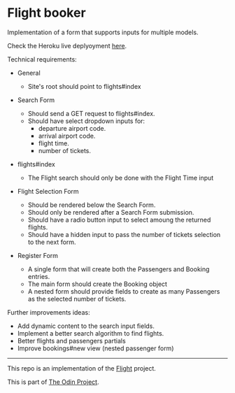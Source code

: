 # Flight booker

Implementation of a form that supports inputs for multiple models.

Check the Heroku live deplyoyment [here](https://morning-earth-52964.herokuapp.com/).

Technical requirements:

- General
  - Site's root should point to flights#index

- Search Form
  - Should send a GET request to flights#index.
  - Should have select dropdown inputs for:
    - departure  airport code.
    - arrival airport code.
    - flight time.
    - number of tickets.

- flights#index
  - The Flight search should only be done with the Flight Time input

- Flight Selection Form
  - Should be rendered below the Search Form.
  - Should only be rendered after a Search Form submission.
  - Should have a radio button input to select amoung the returned flights.
  - Should have a hidden input to pass the number of tickets selection to the next form.

- Register Form
  - A single form that will create both the Passengers and Booking entries.
  - The main form should create the Booking object
  - A nested form should provide fields to create as many Passengers as the selected number of tickets.

Further improvements ideas:
  - Add dynamic content to the search input fields.
  - Implement a better search algorithm to find flights.
  - Better flights and passengers partials
  - Improve bookings#new view (nested passenger form)

---

This repo is an implementation of the [Flight](https://www.theodinproject.com/lessons/ruby-on-rails-flight-booker) project.

This is part of [The Odin Project](https://www.theodinproject.com/).
